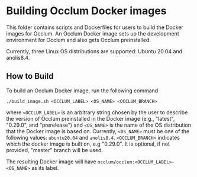 # Building Occlum Docker images

This folder contains scripts and Dockerfiles for users to build the Docker images
for Occlum. An Occlum Docker image sets up the development environment for
Occlum and also gets Occlum preinstalled.

Currently, three Linux OS distributions are supported: Ubuntu 20.04 and anolis8.4.

## How to Build

To build an Occlum Docker image, run the following command
```
./build_image.sh <OCCLUM_LABEL> <OS_NAME> <OCCLUM_BRANCH>
```
where `<OCCLUM_LABEL>` is an arbitrary string chosen by the user to
describe the version of Occlum preinstalled in the Docker image
(e.g., "latest", "0.29.0", and "prerelease") and `<OS_NAME>` is the
name of the OS distribution that the Docker image is based on.
Currently, `<OS_NAME>` must be one of the following values:
`ubuntu20.04` and `anolis8.4`.
`<OCCLUM_BRANCH>` indicates which the docker image is built on, e.g "0.29.0".
It is optional, if not provided, "master" branch will be used.

The resulting Docker image will have `occlum/occlum:<OCCLUM_LABEL>-<OS_NAME>` as its label.
